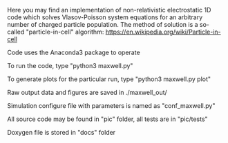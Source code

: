 Here you may find an implementation of non-relativistic electrostatic 1D code which solves Vlasov-Poisson system equations for an arbitrary number of charged particle population.
The method of solution is a so-called "particle-in-cell" algorithm: https://en.wikipedia.org/wiki/Particle-in-cell

Code uses the Anaconda3 package to operate

To run the code, type "python3 maxwell.py"

To generate plots for the particular run, type "python3 maxwell.py plot"

Raw output data and figures are saved in ./maxwell\_out/

Simulation configure file with parameters is named as "conf\_maxwell.py"

All source code may be found in "pic" folder, all tests are in "pic/tests"

Doxygen file is stored in "docs" folder
